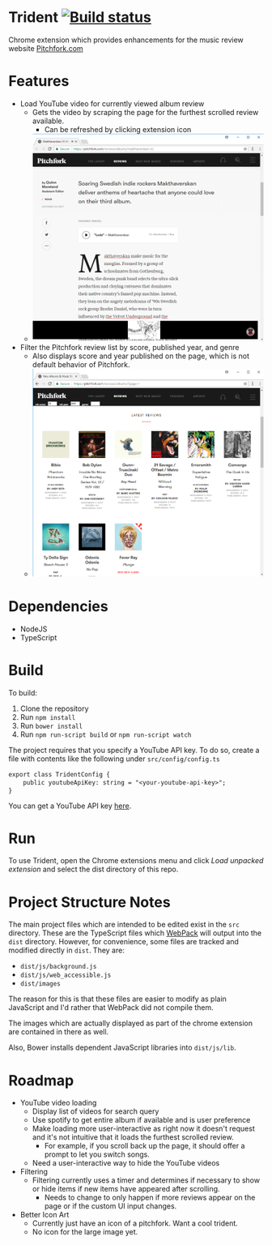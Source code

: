 Trident [![Build status](https://travis-ci.org/jmbeach/trident.svg?branch=travis-setup)](https://travis-ci.org/jmbeach/trident)
==============

Chrome extension which provides enhancements for the music review website
[Pitchfork.com](https://pitchfork.com)

# Features

- Load YouTube video for currently viewed album review
    + Gets the video by scraping the page for the furthest scrolled review
      available.
        + Can be refreshed by clicking extension icon
    + ![Load YouTube video example](./meta/load-youtube-video.png)
- Filter the Pitchfork review list by score, published year, and genre
    + Also displays score and year published on the page, which is not
      default behavior of Pitchfork.
    + ![Filter reviews example](./meta/filter-reviews.png)

# Dependencies

- NodeJS
- TypeScript

# Build

To build:

1. Clone the repository
2. Run `npm install`
3. Run `bower install`
4. Run `npm run-script build` or `npm run-script watch`

The project requires that you specify a YouTube API key. To do so, create
a file with contents like the following under `src/config/config.ts`

```
export class TridentConfig {
    public youtubeApiKey: string = "<your-youtube-api-key>";
}
```

You can get a YouTube API key [here](https://console.developers.google.com/apis/dashboard).

# Run

To use Trident, open the Chrome extensions menu and click *Load unpacked
extension* and select the dist directory of this repo.

# Project Structure Notes

The main project files which are intended to be edited exist in the `src`
directory. These are the TypeScript files which
[WebPack](https://webpack.js.org/) will output into the `dist` directory.
However, for convenience, some files are tracked and modified directly in
`dist`. They are:

+ `dist/js/background.js`
+ `dist/js/web_accessible.js`
+ `dist/images`

The reason for this is that these files are easier to modify as plain
JavaScript and I'd rather that WebPack did not compile them.

The images which are actually displayed as part of the chrome extension
are contained in there as well.

Also, Bower installs dependent JavaScript libraries into `dist/js/lib`.

# Roadmap

- YouTube video loading
    + Display list of videos for search query
    + Use spotify to get entire album if available and is user preference
    + Make loading more user-interactive as right now it doesn't request and
      it's not intuitive that it loads the furthest scrolled review.
        + For example, if you scroll back up the page, it should offer
          a prompt to let you switch songs.
    + Need a user-interactive way to hide the YouTube videos
- Filtering
    + Filtering currently uses a timer and determines if necessary to show
      or hide items if new items have appeared after scrolling.
        + Needs to change to only happen if more reviews appear on the
          page or if the custom UI input changes.
- Better Icon Art
    + Currently just have an icon of a pitchfork. Want a cool trident.
    + No icon for the large image yet.

